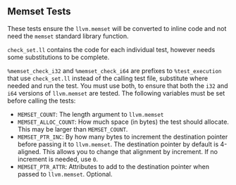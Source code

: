 ## Memset Tests

These tests ensure the `llvm.memset` will be converted to inline code and not need the `memset` standard library function.

`check_set.ll` contains the code for each individual test, however needs some substitutions to be complete.

`%memset_check_i32` and `%memset_check_i64` are prefixes to `%test_execution` that use `check_set.ll` instead of the calling test file, substitute where needed and run the test.
You must use both, to ensure that both the `i32` and `i64` versions of `llvm.memset` are tested.
The following variables must be set before calling the tests:

* `MEMSET_COUNT`: The length argument to `llvm.memset`
* `MEMSET_ALLOC_COUNT`: How much space (in bytes) the test should allocate. This may be larger than `MEMSET_COUNT`.
* `MEMSET_PTR_INC`: By how many bytes to increment the destination pointer before passing it to `llvm.memset`. 
	The destination pointer by default is 4-aligned. 
	This allows you to change that alignment by increment. 
	If no increment is needed, use `0`.
* `MEMSET_PTR_ATTR`: Attributes to add to the destination pointer when passed to `llvm.memset`. Optional.
